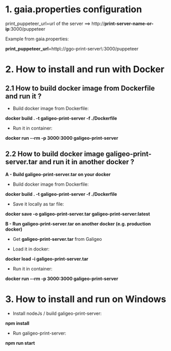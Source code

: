 # 1. gaia.properties configuration
print_puppeteer_url=url of the server ==> http://**print-server-name-or-ip**:3000/puppeteer

Example from gaia.properties:

**print_puppeteer_url**=http\\://ggo-print-server\\:3000/puppeteer

# 2. How to install and run with Docker
## 2.1 How to build docker image from **Dockerfile** and run it ?

- Build docker image from Dockerfile:

**docker build . -t galigeo-print-server -f ./Dockerfile** 

- Run it in container:

**docker run --rm -p 3000:3000 galigeo-print-server**

## 2.2 How to build docker image **galigeo-print-server.tar**  and run it in another docker ?

**A - Build galigeo-print-server.tar on your docker**
- Build docker image from Dockerfile:

**docker build . -t galigeo-print-server -f ./Dockerfile** 

- Save it locally as tar file:

**docker save -o galigeo-print-server.tar galigeo-print-server:latest** 

**B - Run galigeo-print-server.tar on another docker (e.g. production docker)**

- Get **galigeo-print-server.tar** from Galigeo

- Load it in docker:

**docker load -i galigeo-print-server.tar**

- Run it in container:

**docker run --rm -p 3000:3000 galigeo-print-server**

# 3. How to install and run on Windows

- Install nodeJs / build galigeo-print-server:

**npm install**

- Run galigeo-print-server:

**npm run start**

